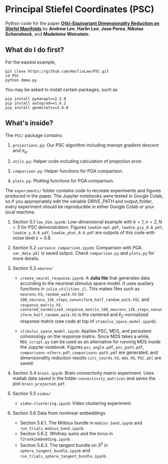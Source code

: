 # Principal Stiefel Coordinates (PSC)

Python code for the paper **[O(k)-Equivariant Dimensionality Reduction on Stiefel Manifolds](https://arxiv.org/abs/2309.10775)** by **Andrew Lee**, **Harlin Lee**, **Jose Perea**, **Nikolas Schonsheck**, and **Madeleine Weinstein**.

## What do I do first?

For the easiest example, 

```
git clone https://github.com/HarlinLee/PSC.git
cd PSC
python demo.py
```

You may be asked to install certain packages, such as 

```
pip install pymanopt==2.2.0
pip install autograd==1.6.2
pip install geomstats==2.6.0
```

## What's inside?
The `PSC/` package contains:
1. `projections.py`: Our PSC algorithm including manopt gradient descent and $\pi_\alpha$.  

2. `utils.py`: Helper code including calculation of projection error.

3. `comparison.py`: Helper functions for PGA comparison.

4. `plots.py`: Plotting functions for PGA comparison.

The `experiments/` folder contains code to recreate experiments and figures produced in the paper. The Jupyter notebooks were tested in Google Colab, so if you appropriately edit the variable DRIVE_PATH and output_folder, every experiment should be reproducible in either Google Colab or your local machine. 

1. Section 5.1 `low_dim.ipynb`: Low-dimensional example with $k=1, n=2, N=3$ for PSC demonstration. Figures `lowdim-opt.pdf`, `lowdim_piy_0.8.pdf`, `lowdim_y_0.8.pdf`, `lowdim_yhat_0.8.pdf` are outputs of this code with noise level $\epsilon=0.8$.

2. Section 5.2 `variance_comparison.ipynb`: Comparison with PGA. `var_data.pkl` is saved output. Check `comparison.py` and `plots.py` for more details.

3. Section 5.3 `neuron/`
    - `create_neural_response.ipynb`: A **Julia file** that generates data according to the neuronal stimulus space model. It uses auxilary functions in `julia_utilities.jl`. This makes files such as `neurons.h5`, `random_walk.h5` (or `100_neurons_13k_steps_nonuniform_half_random_walk.h5`), and `response_matrix.h5`. `centered_normalized_response_matrix_100_neurons_13k_steps_nonuniform_half_random_walk.h5` is the centered and $\ell_2$-normalized response matrix (see code at top of `stimulus_space_model.ipynb`).

    - `stimulus_space_model.ipynb`: Applies PSC, MDS, and persistent cohomology on the response matrix. Since MDS takes a while, `MDS_script.py` can be used as an alternative for running MDS inside the Jupyter notebook. Figures `psc_angle.pdf`, `psc_path.pdf`, `comparisons-others.pdf`, `comparisons-path.pdf` are generated, and dimensionality reduction results `circ_coords.h5`, `mds.h5`, `PSC.pkl` are saved.

  
4. Section 5.4 `brain.ipynb`: Brain connectivity matrix experiment. Uses matlab data saved in the folder `connectivity_matrices` and saves the plot `brain_projected.pdf`.


5. Section 5.5 `video/`
   - `video-clustering.ipynb`: Video clustering experiment.
  
6. Section 5.6 Data from nonlinear embeddings
   - Section 5.6.1. The M&ouml;bius bundle in `mobius_band.ipynb` and `run_trials_mobius_band.ipynb`.
   - Section 5.6.2. Whitney sums and the torus in `T2rank2embedding.ipynb`.
   - Section 5.6.3. The tangent bundle on $S^2$ in `sphere_tangent_bundle.ipynb` and `run_trials_sphere_tangent_bundle.ipynb`.
  

